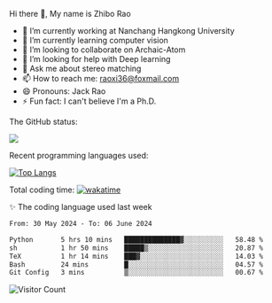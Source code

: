 Hi there 👋, My name is Zhibo Rao
- 🔭 I’m currently working at Nanchang Hangkong University
- 🌱 I’m currently learning computer vision
- 👯 I’m looking to collaborate on Archaic-Atom
- 🤔 I’m looking for help with Deep learning
- 💬 Ask me about stereo matching
- 📫 How to reach me: raoxi36@foxmail.com
- 😄 Pronouns: Jack Rao
- ⚡ Fun fact: I can't believe I'm a Ph.D.

The GitHub status:

![](https://github-readme-stats.vercel.app/api?username=ZhiboRao)

Recent programming languages used:

[![Top Langs](https://github-readme-stats.vercel.app/api/top-langs/?username=ZhiboRao&layout=compact)](https://github.com/anuraghazra/github-readme-stats)

Total coding time: [![wakatime](https://wakatime.com/badge/user/51ec5ec7-4742-4243-9eea-732ade32c0b7.svg)](https://wakatime.com/@51ec5ec7-4742-4243-9eea-732ade32c0b7)

✨ The coding language used last week 
<!--START_SECTION:waka-->

```txt
From: 30 May 2024 - To: 06 June 2024

Python       5 hrs 10 mins   ██████████████▓░░░░░░░░░░   58.48 %
sh           1 hr 50 mins    █████▒░░░░░░░░░░░░░░░░░░░   20.87 %
TeX          1 hr 14 mins    ███▓░░░░░░░░░░░░░░░░░░░░░   14.03 %
Bash         24 mins         █░░░░░░░░░░░░░░░░░░░░░░░░   04.57 %
Git Config   3 mins          ▒░░░░░░░░░░░░░░░░░░░░░░░░   00.67 %
```

<!--END_SECTION:waka-->

![Visitor Count](https://profile-counter.glitch.me/Raohaocheng/count.svg)
